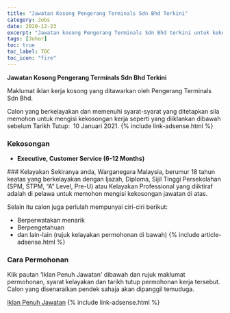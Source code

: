 ```yaml
---
title: "Jawatan Kosong Pengerang Terminals Sdn Bhd Terkini" 
category: Jobs 
date: 2020-12-23 
excerpt: "Jawatan kosong Pengerang Terminals Sdn Bhd terkini untuk kekosongan Executive, Customer Service (6-12 Months)" 
tags: [Johor] 
toc: true 
toc_label: TOC 
toc_icon: "fire" 
--- 
```


**Jawatan Kosong Pengerang Terminals Sdn Bhd Terkini**

Maklumat iklan kerja kosong yang ditawarkan oleh Pengerang Terminals Sdn Bhd. 

Calon yang berkelayakan dan memenuhi syarat-syarat yang ditetapkan sila memohon untuk mengisi kekosongan kerja seperti yang diiklankan dibawah sebelum Tarikh Tutup:  10 Januari 2021. 
{% include link-adsense.html %} 
### Kekosongan 
<ul>
<li>
<p><strong>Executive, Customer Service (6-12 Months)</strong></p>
</li>
</ul> 
### Kelayakan 
Sekiranya anda, Warganegara Malaysia, berumur 18 tahun keatas yang berkelayakan dengan Ijazah, Diploma, Sijil Tinggi Persekolahan (SPM, STPM, “A” Level, Pre-U) atau Kelayakan Professional yang diiktiraf adalah di pelawa untuk memohon mengisi kekosongan jawatan di atas.

Selain itu calon juga perlulah mempunyai ciri-ciri berikut:
- Berperwatakan menarik
- Berpengetahuan
- dan lain-lain (rujuk kelayakan permohonan di bawah) 
{% include article-adsense.html %} 
### Cara Permohonan 
Klik pautan 'Iklan Penuh Jawatan' dibawah dan rujuk maklumat permohonan, syarat kelayakan dan tarikh tutup permohonan kerja tersebut.
Calon yang disenaraikan pendek sahaja akan dipanggil temuduga.

<a href="https://www.jobstreet.com.my/en/job/executive-customer-service-6-12-months-4449788?jobId=jobstreet-my-job-4449788&sectionRank=92&token=0~d0c8185e-dddc-46a0-b053-37fb84eb8c3c&searchPath=%2Fen%2Fjob-search%2Fjob-vacancy.php%3Fgclid%3DCjwKCAiAz4b_BRBbEiwA5XlVVozwFEHISVlWYXkIB-TOfDzN9eq2WYoBzRdv6heIrJDeCLmVL0n0xxoC4QwQAvD_BwE%26pem%3Dgoogle%26pg%3D4%26utm_campaign%3DMY_A~c%253A~con~branded~fixed~%255BC%255D_JSMY_Branded_JobStreet~20190614.2%26utm_content%3DBranded_%2520KW_Exact~RSA~20190614.5%26utm_medium%3Dcpc%26utm_source%3Dgoogle%26utm_term%3Djob%2520street&fr=SRP%20View%20In%20New%20Tab" class="btn btn--info" target="_blank" rel="nofollow noopenner">Iklan Penuh Jawatan</a> 
{% include link-adsense.html %} 